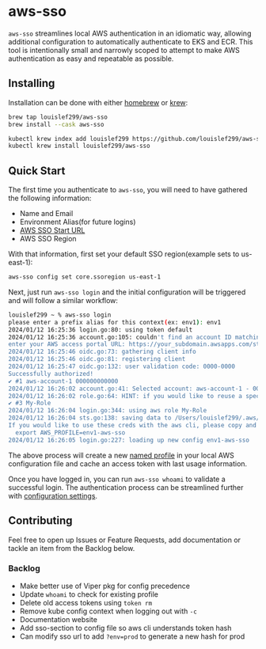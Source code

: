 # aws-sso

`aws-sso` streamlines local AWS authentication in an idiomatic way, allowing
additional configuration to automatically authenticate to EKS and ECR. This tool
is intentionally small and narrowly scoped to attempt to make AWS authentication
as easy and repeatable as possible.

## Installing

Installation can be done with either [homebrew][] or [krew][]:

```bash
brew tap louislef299/aws-sso
brew install --cask aws-sso
```

```bash
kubectl krew index add louislef299 https://github.com/louislef299/aws-sso.git
kubectl krew install louislef299/aws-sso
```

## Quick Start

The first time you authenticate to `aws-sso`, you will need to have gathered the
following information:

- Name and Email
- Environment Alias(for future logins)
- [AWS SSO Start URL][]
- AWS SSO Region

With that information, first set your default SSO region(example sets to
us-east-1):

```bash
aws-sso config set core.ssoregion us-east-1
```

Next, just run `aws-sso login` and the initial configuration will be triggered
and will follow a similar workflow:

```bash
louislef299 ~ % aws-sso login
please enter a prefix alias for this context(ex: env1): env1
2024/01/12 16:25:36 login.go:80: using token default
2024/01/12 16:25:36 account.go:105: couldn't find an account ID matching profile env1, using empty default...
enter your AWS access portal URL: https://your_subdomain.awsapps.com/start
2024/01/12 16:25:46 oidc.go:73: gathering client info
2024/01/12 16:25:46 oidc.go:81: registering client
2024/01/12 16:25:47 oidc.go:132: user validation code: 0000-0000
Successfully authorized!
✔ #1 aws-account-1 000000000000
2024/01/12 16:26:02 account.go:41: Selected account: aws-account-1 - 000000000000
2024/01/12 16:26:02 role.go:64: HINT: if you would like to reuse a specific iam profile, you can set core.defaultRole to your iam profile.
✔ #3 My-Role
2024/01/12 16:26:04 login.go:344: using aws role My-Role
2024/01/12 16:26:04 sts.go:138: saving data to /Users/louislef299/.aws/sso/cache/last-usage.json
If you would like to use these creds with the aws cli, please copy and paste the following command:
  export AWS_PROFILE=env1-aws-sso
2024/01/12 16:26:05 login.go:227: loading up new config env1-aws-sso
```

The above process will create a new [named profile][] in your local AWS
configuration file and cache an access token with last usage information.

Once you have logged in, you can run `aws-sso whoami` to validate a successful
login. The authentication process can be streamlined further with [configuration
settings][].

## Contributing

Feel free to open up Issues or Feature Requests, add documentation or tackle an
item from the Backlog below.

### Backlog

- Make better use of Viper pkg for config precedence
- Update `whoami` to check for existing profile
- Delete old access tokens using `token rm`
- Remove kube config context when logging out with `-c`
- Documentation website
- Add sso-section to config file so aws cli understands token hash
- Can modify sso url to add `?env=prod` to generate a new hash for prod

[AWS SSO Start URL]: https://docs.aws.amazon.com/signin/latest/userguide/iam-id-center-sign-in-tutorial.html
[homebrew]: https://brew.sh/
[krew]: https://krew.sigs.k8s.io/
[named profile]: https://docs.aws.amazon.com/cli/latest/userguide/cli-configure-files.html
[configuration settings]: ./docs/CONFIGURATION.md

